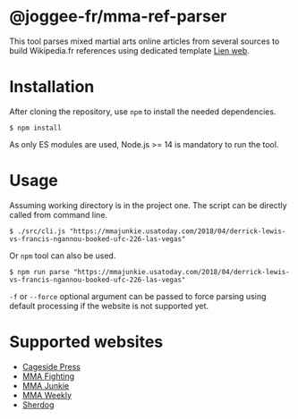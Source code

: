 # @joggee-fr/mma-ref-parser
This tool parses mixed martial arts online articles from several sources to build Wikipedia.fr references
using dedicated template [Lien web](https://fr.wikipedia.org/wiki/Mod%C3%A8le:Lien_web).

# Installation
After cloning the repository, use `npm` to install the needed dependencies.
```
$ npm install
```

As only ES modules are used, Node.js >= 14 is mandatory to run the tool.

# Usage
Assuming working directory is in the project one. The script can be directly called from command line.

```
$ ./src/cli.js "https://mmajunkie.usatoday.com/2018/04/derrick-lewis-vs-francis-ngannou-booked-ufc-226-las-vegas"
```

Or `npm` tool can also be used.
```
$ npm run parse "https://mmajunkie.usatoday.com/2018/04/derrick-lewis-vs-francis-ngannou-booked-ufc-226-las-vegas"
```

`-f` or `--force` optional argument can be passed to force parsing using default processing if the website is not supported yet. 

# Supported websites
* [Cageside Press](https://cagesidepress.com)
* [MMA Fighting](https://www.mmafighting.com)
* [MMA Junkie](https://mmajunkie.usatoday.com)
* [MMA Weekly](https://www.mmaweekly.com)
* [Sherdog](https://www.sherdog.com)
